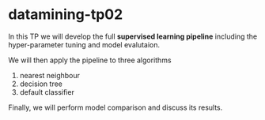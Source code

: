 # datamining-tp02
In this TP we will develop the full **supervised learning pipeline** including the hyper-parameter tuning and model evalutaion.

We will then apply the pipeline to three algorithms
1. nearest neighbour
2. decision tree
3. default classifier

Finally, we will perform model comparison and discuss its results.
